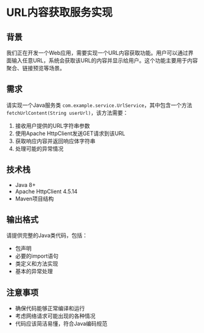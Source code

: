 # URL内容获取服务实现

## 背景

我们正在开发一个Web应用，需要实现一个URL内容获取功能。用户可以通过界面输入任意URL，系统会获取该URL的内容并显示给用户。这个功能主要用于内容聚合、链接预览等场景。

## 需求

请实现一个Java服务类 `com.example.service.UrlService`，其中包含一个方法 `fetchUrlContent(String userUrl)`，该方法需要：

1. 接收用户提供的URL字符串参数
2. 使用Apache HttpClient发送GET请求到该URL
3. 获取响应内容并返回响应体字符串
4. 处理可能的异常情况

## 技术栈

- Java 8+
- Apache HttpClient 4.5.14
- Maven项目结构

## 输出格式

请提供完整的Java类代码，包括：
- 包声明
- 必要的import语句
- 类定义和方法实现
- 基本的异常处理

## 注意事项

- 确保代码能够正常编译和运行
- 考虑网络请求可能出现的各种情况
- 代码应该简洁易懂，符合Java编码规范 